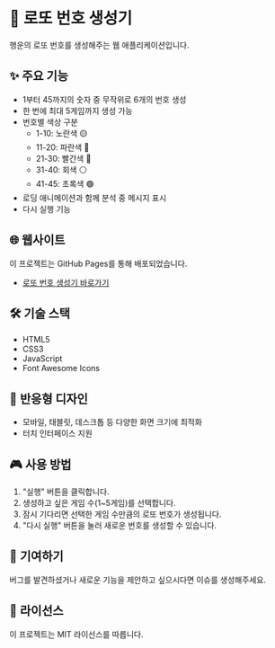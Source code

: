 # 🎱 로또 번호 생성기

행운의 로또 번호를 생성해주는 웹 애플리케이션입니다.

## ✨ 주요 기능

- 1부터 45까지의 숫자 중 무작위로 6개의 번호 생성
- 한 번에 최대 5게임까지 생성 가능
- 번호별 색상 구분
  - 1-10: 노란색 🟡
  - 11-20: 파란색 🔵
  - 21-30: 빨간색 🔴
  - 31-40: 회색 ⚪
  - 41-45: 초록색 🟢
- 로딩 애니메이션과 함께 분석 중 메시지 표시
- 다시 실행 기능

## 🌐 웹사이트

이 프로젝트는 GitHub Pages를 통해 배포되었습니다.
- [로또 번호 생성기 바로가기](https://[your-username].github.io/lotto-generator)

## 🛠️ 기술 스택

- HTML5
- CSS3
- JavaScript
- Font Awesome Icons

## 📱 반응형 디자인

- 모바일, 태블릿, 데스크톱 등 다양한 화면 크기에 최적화
- 터치 인터페이스 지원

## 🎮 사용 방법

1. "실행" 버튼을 클릭합니다.
2. 생성하고 싶은 게임 수(1~5게임)를 선택합니다.
3. 잠시 기다리면 선택한 게임 수만큼의 로또 번호가 생성됩니다.
4. "다시 실행" 버튼을 눌러 새로운 번호를 생성할 수 있습니다.

## 🤝 기여하기

버그를 발견하셨거나 새로운 기능을 제안하고 싶으시다면 이슈를 생성해주세요.

## 📜 라이선스

이 프로젝트는 MIT 라이선스를 따릅니다. 